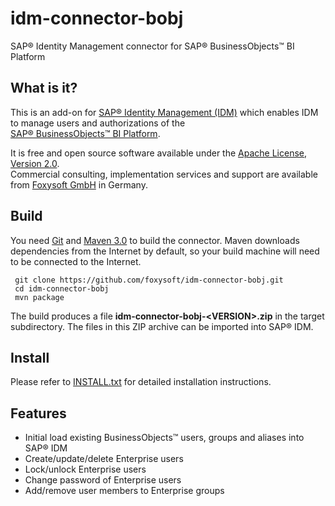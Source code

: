 # idm-connector-bobj
SAP&reg; Identity Management connector for SAP&reg; BusinessObjects&trade; BI Platform
## What is it?
This is an add-on for [SAP&reg; Identity Management (IDM)](http://go.sap.com/product/technology-platform/identity-management.html) which enables IDM to manage users and authorizations of the  
[SAP&reg; BusinessObjects&trade; BI Platform](http://go.sap.com/germany/product/analytics/bi-platform.html).

It is free and open source software available under the [Apache License, Version 2.0](https://www.apache.org/licenses/LICENSE-2.0.txt).  
Commercial consulting, implementation services and support are available from [Foxysoft GmbH](http://foxysoft.de) in Germany.
## Build
You need [Git](https://git-scm.com/) and [Maven 3.0](https://maven.apache.org/) to build the connector. Maven downloads dependencies
from the Internet by default, so your build machine will need to be connected to the Internet.


     git clone https://github.com/foxysoft/idm-connector-bobj.git
     cd idm-connector-bobj
     mvn package
     
The build produces a file **idm-connector-bobj-&lt;VERSION&gt;.zip**  in the target subdirectory. The files in this ZIP archive can be imported into SAP&reg; IDM.
## Install
Please refer to [INSTALL.txt](INSTALL.md) for detailed installation instructions.
## Features
* Initial load existing BusinessObjects&trade; users, groups and aliases into SAP&reg; IDM
* Create/update/delete Enterprise users
* Lock/unlock Enterprise users
* Change password of Enterprise users
* Add/remove user members to Enterprise groups
